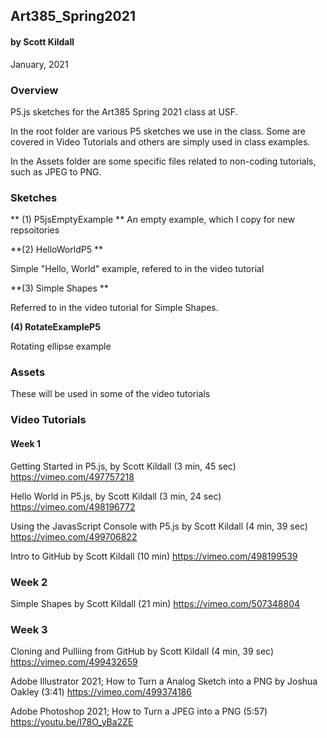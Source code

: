 ## Art385_Spring2021
#### by Scott Kildall
January, 2021


### Overview
P5.js sketches for the Art385 Spring 2021 class at USF.

In the root folder are various P5 sketches we use in the class. Some are covered in Video Tutorials and others are simply used in class examples.

In the Assets folder are some specific files related to non-coding tutorials, such as JPEG to PNG.

### Sketches
** (1) P5jsEmptyExample **
An empty example, which I copy for new repsoitories

**(2) HelloWorldP5 **

Simple "Hello, World" example, refered to in the video tutorial

**(3) Simple Shapes **

Referred to in the video tutorial for Simple Shapes.

**(4) RotateExampleP5**

Rotating ellipse example


### Assets
These will be used in some of the video tutorials

### Video Tutorials

#### Week 1
Getting Started in P5.js, by Scott Kildall (3 min, 45 sec)
https://vimeo.com/497757218

Hello World in P5.js, by Scott Kildall (3 min, 24 sec)
https://vimeo.com/498196772

Using the JavasScript Console with P5.js by Scott Kildall (4 min, 39 sec)
https://vimeo.com/499706822 

Intro to GitHub by Scott Kildall (10 min)
https://vimeo.com/498199539

### Week 2
Simple Shapes by Scott Kildall (21 min)
https://vimeo.com/507348804

### Week 3
Cloning and Pulliing from GitHub by Scott Kildall (4 min, 39 sec)
https://vimeo.com/499432659 


Adobe Illustrator 2021; How to Turn a Analog Sketch into a PNG by Joshua Oakley (3:41)
https://vimeo.com/499374186

Adobe Photoshop 2021; How to Turn a JPEG into a PNG (5:57)
https://youtu.be/l78O_yBa2ZE 
 


